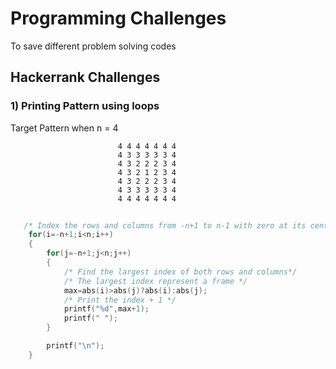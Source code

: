 # Programming Challenges
To save different problem solving codes

## Hackerrank Challenges

### 1) Printing Pattern using loops

Target Pattern when n = 4

                            4 4 4 4 4 4 4  
                            4 3 3 3 3 3 4   
                            4 3 2 2 2 3 4   
                            4 3 2 1 2 3 4   
                            4 3 2 2 2 3 4   
                            4 3 3 3 3 3 4   
                            4 4 4 4 4 4 4 

```c
   
   /* Index the rows and columns from -n+1 to n-1 with zero at its center */
    for(i=-n+1;i<n;i++)
    {
        for(j=-n+1;j<n;j++)
        {
            /* Find the largest index of both rows and columns*/
            /* The largest index represent a frame */
            max=abs(i)>abs(j)?abs(i):abs(j);
            /* Print the index + 1 */
            printf("%d",max+1);
            printf(" ");
        }

        printf("\n");
    }
